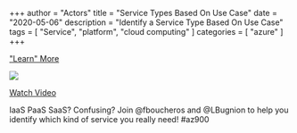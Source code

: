 +++
author = "Actors"
title = "Service Types Based On Use Case"
date = "2020-05-06"
description = "Identify a Service Type Based On Use Case"
tags = [
    "Service",
    "platform",
    "cloud computing"
]
categories = [
    "azure"
]
+++

["Learn" More](https://jhand.dev/24)

[![](https://jhandcdn.blob.core.windows.net/blob/snackablecloud/3d-Identify-Service-Type-Based-On-Use-Case.png)](https://twitter.com/i/status/1260329979704827904)

[Watch Video](https://twitter.com/i/status/1260329979704827904)

IaaS PaaS SaaS? Confusing? Join @fboucheros and @LBugnion to help you identify which kind of service you really need! #az900